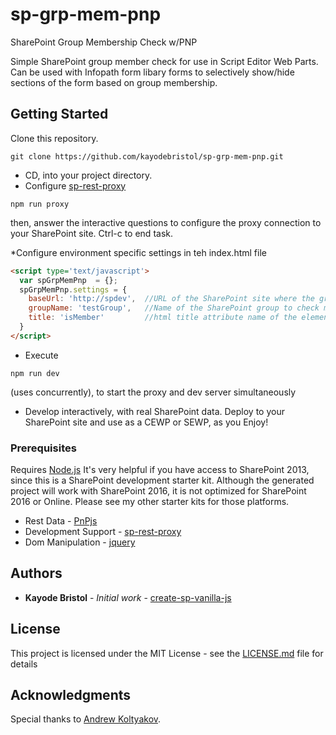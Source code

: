 # sp-grp-mem-pnp
SharePoint Group Membership Check w/PNP

Simple SharePoint group member check for use in Script Editor Web Parts. Can be used with Infopath form libary forms to selectively show/hide sections of the form based on group membership. 


## Getting Started

Clone this repository. 
````
git clone https://github.com/kayodebristol/sp-grp-mem-pnp.git
````
* CD, into your project directory. 
* Configure [sp-rest-proxy](https://github.com/koltyakov/sp-rest-proxy)
````
npm run proxy
```` 
then, answer the interactive questions to configure the proxy connection to your SharePoint site. Ctrl-c to end task.

*Configure environment specific settings in teh index.html file
```html
<script type='text/javascript'>
  var spGrpMemPnp  = {};
  spGrpMemPnp.settings = {
    baseUrl: 'http://spdev',  //URL of the SharePoint site where the group is located.
    groupName: 'testGroup',   //Name of the SharePoint group to check membership of the current user
    title: 'isMember'         //html title attribute name of the element to show or hide. 
  }
</script>
````
* Execute 
````
npm run dev 
````
(uses concurrently), to start the proxy and dev server simultaneously
* Develop interactively, with real SharePoint data. Deploy to your SharePoint site and use as a CEWP or SEWP, as you Enjoy!

### Prerequisites

Requires [Node.js](https://nodejs.org/)
It's very helpful if you have access to SharePoint 2013, since this is a SharePoint development starter kit.
Although the generated project will work with SharePoint 2016, it is not optimized for SharePoint 2016 or Online. 
Please see my other starter kits for those platforms.

* Rest Data - [PnPjs](https://pnp.github.io/pnpjs/getting-started.html)
* Development Support - [sp-rest-proxy](https://github.com/koltyakov/sp-rest-proxy)
* Dom Manipulation - [jquery](https://github.com/jquery/jquery)

## Authors

* **Kayode Bristol** - *Initial work* - [create-sp-vanilla-js](https://github.com/kayodebristol/create-sp-vanilla-js)

## License

This project is licensed under the MIT License - see the [LICENSE.md](LICENSE.md) file for details

## Acknowledgments
Special thanks to [Andrew Koltyakov](https://github.com/koltyakov). 

